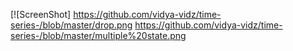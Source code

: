 [![ScreenShot] https://github.com/vidya-vidz/time-series-/blob/master/drop.png
https://github.com/vidya-vidz/time-series-/blob/master/multiple%20state.png
